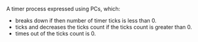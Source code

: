 A timer process expressed using PCs, which:
* breaks down if then number of timer ticks is less than 0.
* ticks and decreases the ticks count if the ticks count is greater than 0.
* times out of the ticks count is 0.
